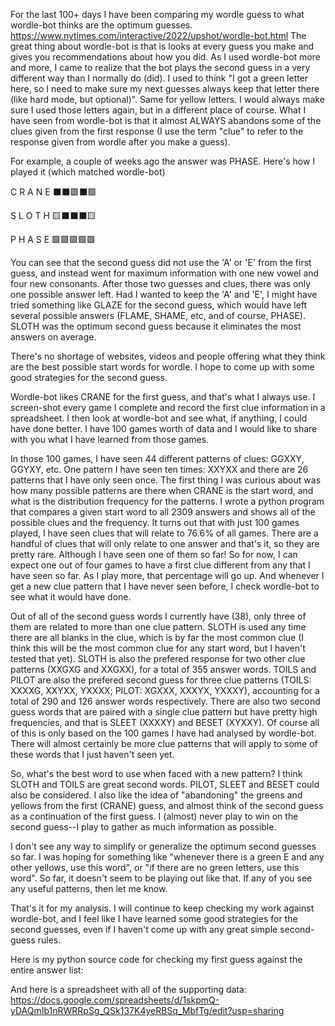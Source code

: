 For the last 100+ days I have been comparing my wordle guess to what wordle-bot thinks are the optimum guesses.
https://www.nytimes.com/interactive/2022/upshot/wordle-bot.html
The great thing about wordle-bot is that is looks at every guess you make and gives you recommendations about how you did. As I used wordle-bot more and more, I came to realize that the bot plays the second guess in a very different way than I normally do (did). I used to think "I got a green letter here, so I need to make sure my next guesses always keep that letter there (like hard mode, but optional)". Same for yellow letters. I would always make sure I used those letters again, but in a different place of course. What I have seen from wordle-bot is that it almost ALWAYS abandons some of the clues given from the first response (I use the term "clue" to refer to the response given from wordle after you make a guess).

For example, a couple of weeks ago the answer was PHASE. Here's how I played it (which matched wordle-bot)

 C R A N E
⬛⬛🟩⬛🟩

 S L O T H
🟨⬛⬛⬛🟨

 P H A S E
🟩🟩🟩🟩🟩

You can see that the second guess did not use the 'A' or 'E' from the first guess, and instead went for maximum information with one new vowel and four new consonants. After those two guesses and clues, there was only one possible answer left. Had I wanted to keep the 'A' and 'E', I might have tried something like GLAZE for the second guess, which would have left several possible answers (FLAME, SHAME, etc, and of course, PHASE). SLOTH was the optimum second guess because it eliminates the most answers on average.

There's no shortage of websites, videos and people offering what they think are the best possible start words for wordle. I hope to come up with some good strategies for the second guess.

Wordle-bot likes CRANE for the first guess, and that's what I always use. I screen-shot every game I complete and record the first clue information in a spreadsheet. I then look at wordle-bot and see what, if anything, I could have done better. I have 100 games worth of data and I would like to share with you what I have learned from those games.

In those 100 games, I have seen 44 different patterns of clues: GGXXY, GGYXY, etc. One pattern I have seen ten times: XXYXX and there are 26 patterns that I have only seen once. The first thing I was curious about was how many possible patterns are there when CRANE is the start word, and what is the distribution frequency for the patterns. I wrote a python program that compares a given start word to all 2309 answers and shows all of the possible clues and the frequency. It turns out that with just 100 games played, I have seen clues that will relate to 76.6% of all games. There are a handful of clues that will only relate to one answer and that's it, so they are pretty rare. Although I have seen one of them so far! So for now, I can expect one out of four games to have a first clue different from any that I have seen so far. As I play more, that percentage will go up. And whenever I get a new clue pattern that I have never seen before, I check wordle-bot to see what it would have done.

Out of all of the second guess words I currently have (38), only three of them are related to more than one clue pattern. SLOTH is used any time there are all blanks in the clue, which is by far the most common clue (I think this will be the most common clue for any start word, but I haven't tested that yet). SLOTH is also the prefered response for two other clue patterns (XXGXG and XXGXX), for a total of 355 answer words. TOILS and PILOT are also the prefered second guess for three clue patterns (TOILS: XXXXG, XXYXX, YXXXX; PILOT: XGXXX, XXXYX, YXXXY), accounting for a total of 290 and 126 answer words respectively. There are also two second guess words that are paired with a single clue pattern but have pretty high frequencies, and that is SLEET (XXXXY) and BESET (XYXXY). Of course all of this is only based on the 100 games I have had analysed by wordle-bot. There will almost certainly be more clue patterns that will apply to some of these words that I just haven't seen yet.

So, what's the best word to use when faced with a new pattern? I think SLOTH and TOILS are great second words. PILOT, SLEET and BESET could also be considered. I also like the idea of "abandoning" the greens and yellows from the first (CRANE) guess, and almost think of the second guess as a continuation of the first guess. I (almost) never play to win on the second guess--I play to gather as much information as possible.

I don't see any way to simplify or generalize the optimum second guesses so far. I was hoping for something like "whenever there is a green E and any other yellows, use this word", or "if there are no green letters, use this word". So far, it doesn't seem to be playing out like that. If any of you see any useful patterns, then let me know.

That's it for my analysis. I will continue to keep checking my work against wordle-bot, and I feel like I have learned some good strategies for the second guesses, even if I haven't come up with any great simple second-guess rules.


Here is my python source code for checking my first guess against the entire answer list:


And here is a spreadsheet with all of the supporting data:
https://docs.google.com/spreadsheets/d/1skpmQ-yDAQmIb1nRWRRpSg_QSk137K4yeRBSq_MbfTg/edit?usp=sharing